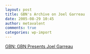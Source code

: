 ```yaml
---
layout: post
title: GBN's Archive on Joel Garreau
date: 2005-08-29 10:45
author: metavalent
comments: true
categories: wp-import
---
```

<a href="https://www.gbn.com/ArticleDisplayServlet.srv?aid=31222">GBN: GBN Presents Joel Garreau</a>
